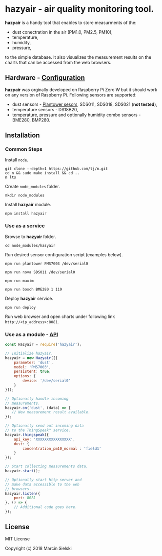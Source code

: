 # hazyair - air quality monitoring tool. 

__hazyair__ is a handy tool that enables to store measurments of the:
* dust conectration in the air (PM1.0, PM2.5, PM10),
* temperature,
* humidity,
* pressure,

to the simple database. It also visualizes the measurement results on the charts that can be accessed from the web
browsers.

## Hardware - [Configuration](https://github.com/marcin-sielski/hazyair/wiki)

__hazyair__ was orginally developed on Raspberry Pi Zero W but it should work on any version of Raspberry Pi.
Following sensors are supported:
* dust sensors - [Plantower sesors](https://github.com/perfectworks/node-plantower#supported-device-models),
SDS011, SDS018, SDS021 (__not tested__),
* temperature sensors - DS18B20,
* temperature, pressure and optionally humidity combo sensors - BME280, BMP280.

## Installation

### Common Steps

Install ```node```.

```
git clone --depth=1 https://github.com/tj/n.git
cd n && sudo make install && cd ..
n lts
```

Create ```node_modules``` folder.

```mkdir node_modules```

Install __hazyair__ module.

```npm install hazyair```

### Use as a service

Browse to __hazyair__ folder.

```cd node_modules/hazyair```

Run desired sensor configuration script (examples below).

```npm run plantower PMS7003 /dev/serial0```

```npm run nova SDS011 /dev/serial0```

```npm run maxim```

```npm run bosch BME280 1 119```

Deploy __hazyair__ service.

```npm run deploy```

Run web browser and open charts under following link ```http://<ip_address>:8081```.

### Use as a module - [API](https://github.com/marcin-sielski/hazyair/wiki/API)


```javascript
const Hazyair = require('hazyair');

// Initialize hazyair.
hazyair = new Hazyair([{    
    parameter: 'dust',
    model: 'PMS7003',
    persistent: true;
    options: {
        device: '/dev/serial0'
    }
}]);

// Optionally handle incoming
// measurements.
hazyair.on('dust', (data) => {
   // New measurement result available.
});

// Optionally send out incoming data
// to the ThingSpeak™ service.
hazyair.thingspeak({ 
    api_key: 'XXXXXXXXXXXXXXXX',
    dust: {
        concentration_pm10_normal : 'field1'
    }
});

// Start collecting measurements data.
hazyair.start();

// Optionally start http server and
// make data accessible to the web
// browsers.
hazyair.listen({
    port: 8081
}, () => {
    // Additional code goes here.
});
```

## License

MIT License

Copyright (c) 2018 Marcin Sielski
